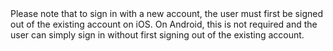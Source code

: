 <amplify-callout usage>
Please note that to sign in with a new account, the user must first be signed out of the existing account on iOS. On Android, this is not required and the user can simply sign in without first signing out of the existing account.
</amplify-callout>